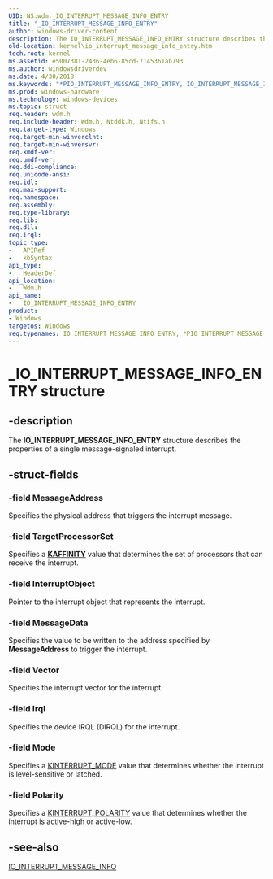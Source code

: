 ```yaml
---
UID: NS:wdm._IO_INTERRUPT_MESSAGE_INFO_ENTRY
title: "_IO_INTERRUPT_MESSAGE_INFO_ENTRY"
author: windows-driver-content
description: The IO_INTERRUPT_MESSAGE_INFO_ENTRY structure describes the properties of a single message-signaled interrupt.
old-location: kernel\io_interrupt_message_info_entry.htm
tech.root: kernel
ms.assetid: e5007381-2436-4eb6-85cd-7145361ab793
ms.author: windowsdriverdev
ms.date: 4/30/2018
ms.keywords: "*PIO_INTERRUPT_MESSAGE_INFO_ENTRY, IO_INTERRUPT_MESSAGE_INFO_ENTRY, IO_INTERRUPT_MESSAGE_INFO_ENTRY structure [Kernel-Mode Driver Architecture], PIO_INTERRUPT_MESSAGE_INFO_ENTRY, PIO_INTERRUPT_MESSAGE_INFO_ENTRY structure pointer [Kernel-Mode Driver Architecture], _IO_INTERRUPT_MESSAGE_INFO_ENTRY, kernel.io_interrupt_message_info_entry, kstruct_b_eb31dbfa-458d-47c4-b1df-96c315bd3ff6.xml, wdm/IO_INTERRUPT_MESSAGE_INFO_ENTRY, wdm/PIO_INTERRUPT_MESSAGE_INFO_ENTRY"
ms.prod: windows-hardware
ms.technology: windows-devices
ms.topic: struct
req.header: wdm.h
req.include-header: Wdm.h, Ntddk.h, Ntifs.h
req.target-type: Windows
req.target-min-winverclnt: 
req.target-min-winversvr: 
req.kmdf-ver: 
req.umdf-ver: 
req.ddi-compliance: 
req.unicode-ansi: 
req.idl: 
req.max-support: 
req.namespace: 
req.assembly: 
req.type-library: 
req.lib: 
req.dll: 
req.irql: 
topic_type:
-	APIRef
-	kbSyntax
api_type:
-	HeaderDef
api_location:
-	Wdm.h
api_name:
-	IO_INTERRUPT_MESSAGE_INFO_ENTRY
product:
- Windows
targetos: Windows
req.typenames: IO_INTERRUPT_MESSAGE_INFO_ENTRY, *PIO_INTERRUPT_MESSAGE_INFO_ENTRY
---
```


# _IO_INTERRUPT_MESSAGE_INFO_ENTRY structure


## -description


The <b>IO_INTERRUPT_MESSAGE_INFO_ENTRY</b> structure describes the properties of a single message-signaled interrupt.


## -struct-fields




### -field MessageAddress

Specifies the physical address that triggers the interrupt message.


### -field TargetProcessorSet

Specifies a [**KAFFINITY**](https://docs.microsoft.com/en-us/windows-hardware/drivers/kernel/interrupt-affinity-and-priority#about-kaffinity) value that determines the set of processors that can receive the interrupt.


### -field InterruptObject

Pointer to the interrupt object that represents the interrupt. 


### -field MessageData

Specifies the value to be written to the address specified by <b>MessageAddress</b> to trigger the interrupt.


### -field Vector

Specifies the interrupt vector for the interrupt. 


### -field Irql

Specifies the device IRQL (DIRQL) for the interrupt. 


### -field Mode

Specifies a <a href="https://msdn.microsoft.com/library/windows/hardware/ff554239">KINTERRUPT_MODE</a> value that determines whether the interrupt is level-sensitive or latched. 


### -field Polarity

Specifies a <a href="https://msdn.microsoft.com/library/windows/hardware/ff554243">KINTERRUPT_POLARITY</a> value that determines whether the interrupt is active-high or active-low. 


## -see-also




<a href="https://msdn.microsoft.com/library/windows/hardware/ff550576">IO_INTERRUPT_MESSAGE_INFO</a>
 

 


